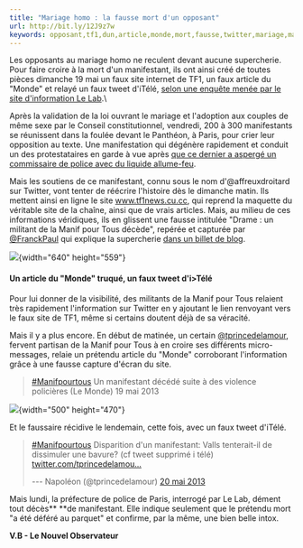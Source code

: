 ```yaml
---
title: "Mariage homo : la fausse mort d'un opposant"
url: http://bit.ly/12J9z7w
keywords: opposant,tf1,dun,article,monde,mort,fausse,twitter,mariage,manifestant,homo,manif,tprincedelamour,mai,site,faux
---
```

Les opposants au mariage homo ne reculent devant aucune supercherie. Pour faire croire à la mort d\'un manifestant, ils ont ainsi créé de toutes pièces dimanche 19 mai un faux site internet de TF1, un faux article du \"Monde\" et relayé un faux tweet d\'iTélé, [selon une enquête menée par le site d\'information Le Lab](http://lelab.europe1.fr/t/des-opposants-au-mariage-homo-creent-de-faux-articles-de-tf1-et-du-monde-pour-repandre-la-nouvelle-d-une-fausse-mort-9215).\

Après la validation de la loi ouvrant le mariage et l\'adoption aux couples de même sexe par le Conseil constitutionnel, vendredi, 200 à 300 manifestants se réunissent dans la foulée devant le Panthéon, à Paris, pour crier leur opposition au texte. Une manifestation qui dégénère rapidement et conduit un des protestataires en garde à vue après [que ce dernier a aspergé un commissaire de police avec du liquide allume-feu](https://tempsreel.nouvelobs.com/mariage-gay-lesbienne/20130518.OBS9661/des-anti-mariage-homo-aspergent-un-policier-d-allume-feu-liquide.html).

Mais les soutiens de ce manifestant, connu sous le nom d\'\@affreuxdroitard sur Twitter, vont tenter de réécrire l\'histoire dès le dimanche matin. Ils mettent ainsi en ligne le site www.tf1news.cu.cc, qui reprend la maquette du véritable site de la chaîne, ainsi que de vrais articles. Mais, au milieu de ces informations véridiques, ils en glissent une fausse intitulée \"Drame : un militant de la Manif pour Tous décède\", repérée et capturée par [\@FranckPaul](https://twitter.com/FranckPaul) qui explique la supercherie [dans un billet de blog](http://open-time.net/post/2013/05/19/Aujourd-hui-faufiler).

![](https://media.nouvelobs.com/ext/uri/ureferentiel.nouvelobs.com/file/5812015.jpg){width="640" height="559"}

#### Un article du \"Monde\" truqué, un faux tweet d\'i\>Télé

Pour lui donner de la visibilité, des militants de la Manif pour Tous relaient très rapidement l\'information sur Twitter en y ajoutant le lien renvoyant vers le faux site de TF1, même si certains doutent déjà de sa véracité.

Mais il y a plus encore. En début de matinée, un certain [\@tprincedelamour](https://twitter.com/tprincedelamour), fervent partisan de la Manif pour Tous à en croire ses différents micro-messages, relaie un prétendu article du \"Monde\" corroborant l\'information grâce à une fausse capture d\'écran du site.

> [\#Manifpourtous](https://twitter.com/search/%23Manifpourtous) Un manifestant décédé suite à des violence policières (Le Monde) 19 mai 2013

![](https://media.nouvelobs.com/ext/uri/ureferentiel.nouvelobs.com/file/5813976.jpg){width="500" height="470"}

Et le faussaire récidive le lendemain, cette fois, avec un faux tweet d\'iTélé.

> [\#Manifpourtous](https://twitter.com/search/%23Manifpourtous) Disparition d\'un manifestant: Valls tenterait-il de dissimuler une bavure? (cf tweet supprimé i télé) [twitter.com/tprincedelamou...](http://t.co/Irn5gsZJGu "http://twitter.com/tprincedelamour/status/336365053446078465/photo/1")
>
> --- Napoléon (\@tprincedelamour) [20 mai 2013](https://twitter.com/tprincedelamour/status/336365053446078465)

Mais lundi, la préfecture de police de Paris, interrogé par Le Lab, dément tout décès** **de manifestant. Elle indique seulement que le prétendu mort \"a été déféré au parquet\" et confirme, par la même, une bien belle intox.

**V.B - Le Nouvel Observateur**
